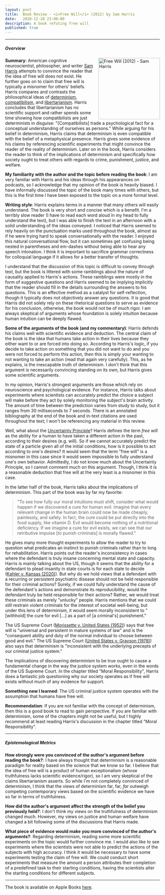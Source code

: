 ```yaml
---
layout: post
title:  Book Review - <i>Free Will</i> (2012) by Sam Harris
date:   2020-12-28 23:00:00
description: A book refuting free will
published: true
---
```


---

##### Overview

<img
  alt="Free Will (2012) - Sam Harris"
  height="200px"
  src="https://images-na.ssl-images-amazon.com/images/I/71M+MkYZA9L.jpg"
  style="float: right; margin-left: 10px;"
  title="Free Will (2012) - Sam Harris">

**Summary**: American cognitive neuroscientist, philosopher, and writer
[Sam Harris](https://en.wikipedia.org/wiki/Sam_Harris)
attempts to convince the reader that the idea of free will does not exist.
He further goes on to claim that free will is typically a misnomer for others'
beliefs.
Harris compares and contrasts the philosophical ideas of
[determinism](https://en.wikipedia.org/wiki/Determinism),
[compatibilism](https://en.wikipedia.org/wiki/Compatibilism),
and [libertarianism](https://en.wikipedia.org/wiki/Libertarianism_(metaphysics)).
Harris concludes that libertarianism has no scientific support and rather spends
some time showing how compatibilists are just determinists in disguise:
"[Compatibilists] trade a psychological fact for a conceptual understanding of
ourselves as persons." While arguing for his belief in determinism, Harris
claims that determinism is even compatible with the belief of a metaphysical
presence.
Harris gives some evidence of his claims by referencing scientific experiments
that might convince the reader of the reality of determinism.
Later on in the book, Harris considers the reader to think of the implications
of determinism and specifically how society ought to treat others with regards
to crime, punishment, justice, and welfare. 

**My familiarity with the author and the topic before reading the book**: I am
very familiar with Harris and his ideas through his appearances on podcasts, so
I acknowledge that my opinion of the book is heavily biased.
I have informally discussed the topic of the book many times with others, but
this is the first time I have been exposed to the topic on a more formal level. 

**Writing style**: Harris explains terms in a manner that many others will
easily understand.
The book is very short and concise which is a benefit.
I'm a terribly slow reader (I have to read each word aloud in my head to fully
understand the text), but I was able to finish the text in an afternoon
with a solid understanding of the ideas conveyed.
I noticed that Harris seemed to rely heavily on the punctuation marks used
throughout the book, almost as if he were trying hard to speak conversationally
with the reader.
I enjoyed this natural conversational flow, but it can sometimes get confusing
being nested in parentheses and em-dashes without being able to hear any speech
intonation.
I think it is important to sacrifice grammar correctness for colloquial language
if it allows for a better transfer of thoughts. 

I understand that the discussion of this topic is difficult to convey through
text, but the book is littered with some ramblings about the nature of causality
applied to Harris's actions.
These ramblings were mostly in the form of suggestive questions and Harris
seemed to be implying implicitly that the reader should fill in the details
surrounding the answers to his questions.
This is an effective method as a catalyst for self-reflection, though it
typically does not objectively answer any questions.
It is good that Harris did not solely rely on these rhetorical questions to
serve as evidence for his conclusion, otherwise, the book would not be of much
rigor.
I am always skeptical of arguments whose foundation is solely intuition because
human intuition can be deeply flawed.

**Some of the arguments of the book (and my commentary)**: Harris defends his
claims well with scientific evidence and deduction.
The central claim of the book is the idea that humans take action in their lives
because they either want to or are forced into doing so.
According to Harris's logic, if you decide to take action on something that you
did not want to do and you were not forced to perform this action, then this is
simply your wanting to not wanting to take an action
(read that again very carefully).
This, as he explains, is the inescapable truth of determinism.
I don't think that this argument is necessarily convincing standing on its own,
but Harris gives some scientific arguments. 

In my opinion, Harris's strongest arguments are those which rely on neuroscience
and psychological evidence.
For instance, Harris talks about experiments where scientists can accurately
predict the choice a subject will make before they act by solely monitoring the
subject's brain activity.
The amount of time between the prediction varies from study to study, but it
ranges from 30 milliseconds to 7 seconds.
There is an annotated bibliography at the end of the book and in-text citations
are used throughout the text;
I won't be referencing any material in this review. 

Well, what about the
[Uncertainty Principle](https://en.wikipedia.org/wiki/Uncertainty_principle)?
Harris defines the term _free will_ as the ability for a human to have taken a
different action in the past, according to their desires (e.g. will).
So if we cannot accurately predict the state of a particle given all of the
initial conditions, how is it possible to act according to one's desires?
It would seem that the term "free will" is a misnomer in this case since it
would seem impossible to fully understand one's own behavior.
Admittedly, I do not know much about the Uncertainty Principle, so I cannot
comment much on this argument.
Though, I think it is a reasonable deduction that free will at the very least is
a misnomer in this case. 

In the latter half of the book, Harris talks about the implications of
determinism.
This part of the book was by far my favorite: 

> "To see how fully our moral intuitions must shift, consider what would happen
> if we discovered a cure for human evil.
> Imagine that every relevant change in the human brain could now be made
> cheaply, painlessly, and safely.
> In fact, the cure could be put directly into the food supply, like vitamin D.
> Evil would become nothing of a nutritional deficiency.
> If we imagine a cure for evil exists, we can see that our retributive impulse
> [to punish criminals] is morally flawed."


He gives many more thought experiments to allow the reader to try to question
what predicates an instinct to punish criminals rather than to long for
rehabilitation.
Harris points out the reader's inconsistency in cases where the defendant is
truly insane concerning mental state and capacity.
Harris is mainly talking about the US, though it seems that the ability for a
defendant to plead insanity in state courts is for each state to decide
([Kahler v. Kansas (2020)](https://scholar.google.com/scholar_case?case=14781352605474707446)).
But why do we hold views that a defendant with a recurring or persistent
psychiatric disease should not be held responsible for their criminal actions?
Surely, if we could fully understand the cause of the defendant's actions and
demonstrate its reproducibility, would the defendant truly be held responsible
for their actions?
Rather, we would treat these criminals as merely "unlucky" people.
Harris mentions that we could still restrain violent criminals for the interest
of societal well-being, but under this lens of determinism, it would seem
morally inconsistent to
"[withhold] the cure for evil [...] as a part of [a criminal's] punishment." 

The US Supreme Court
([Morissette v. United States (1952)](https://scholar.google.com/scholar_case?case=787130527265701764))
says that free will is "universal and persistent in mature
systems of law" and is the "consequent ability and duty of the normal individual
to choose between good and evil."
The US Supreme Court
([United States v. Grayson (1978)](https://scholar.google.com/scholar_case?case=238211167095773011))
also says that determinism is
"inconsistent with the underlying precepts of our criminal justice system."

The implications of discovering determinism to be true ought to cause a
fundamental change in the way the justice system works, even in the words of the
US Supreme Court.
In the chapter titled "Moral Responsibility", Harris does a fantastic job
questioning why our society operates as if free will exists without much of any
evidence for support. 

**Something new I learned**: The US criminal justice system operates with the
assumption that humans have free will. 

**Recommendation**: If you are not familiar with the concept of determinism,
then this is a good book to read to gain perspective.
If you are familiar with determinism, some of the chapters might not be useful,
but I highly recommend at least reading Harris's discussion in the chapter
titled "Moral Responsibility". 

---

##### Epistemological Metrics 

**How strongly were you convinced of the author's argument before reading the
book?**:
I have always thought that determinism is a reasonable paradigm for reality
based on the science that we know so far.
I believe that the idea of free will is a product of human exceptionalism
(whose truthfulness lacks scientific evidence/rigor), so I am very skeptical of
the claims libertarianism asserts.
So while I'm not completely convinced of determinism, I think that the views of
determinism far, far, _far_ outweigh competing contemporary views based on the
scientific evidence we have so far in terms of truthfulness. 

**How did the author's argument affect the strength of the belief you previously
held?**:
I don't think my views on the truthfulness of determinism changed much.
However, my views on justice and human welfare have changed a bit following some
of the discussions that Harris made. 

**What piece of evidence would make you more convinced of the author's
arguments?**:
Regarding determinism, reading some more scientific experiments on the topic
would further convince me.
I would also like to see experiments where the scientists were not able to
predict the actions of the subjects with high accuracy.
I think it would be necessary to have some experiments testing the claim of free
will.
We could conduct short experiments that measure the amount a person attributes
their completion of a predefined task to their starting conditions,
having the scientists alter the starting conditions for different subjects.

---

The book is available on Apple Books
[here](https://books.apple.com/us/book/free-will/id486440389).
